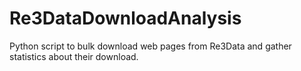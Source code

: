 # Re3DataDownloadAnalysis
Python script to bulk download web pages from Re3Data and gather statistics about their download.
